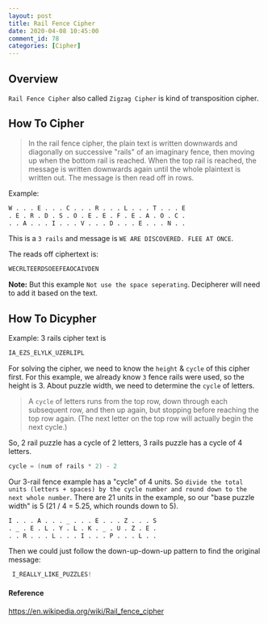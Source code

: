 ```yaml
---
layout: post
title: Rail Fence Cipher
date: 2020-04-08 10:45:00
comment_id: 78
categories: [Cipher]
---
```


## Overview

`Rail Fence Cipher` also called `Zigzag Cipher` is kind of transposition cipher.

## How To Cipher

> In the rail fence cipher, the plain text is written downwards and diagonally on successive "rails" of an imaginary fence, then moving up when the bottom rail is reached. When the top rail is reached, the message is written downwards again until the whole plaintext is written out. The message is then read off in rows.

Example:

```s
W . . . E . . . C . . . R . . . L . . . T . . . E
. E . R . D . S . O . E . E . F . E . A . O . C .
. . A . . . I . . . V . . . D . . . E . . . N . .
```

This is a `3 rails` and message is `WE ARE DISCOVERED. FLEE AT ONCE`.

The reads off ciphertext is:

```s
WECRLTEERDSOEEFEAOCAIVDEN
```

**Note:** But this example `Not use the space seperating`. Decipherer will need to add it based on the text.

## How To Dicypher

Example: 3 rails cipher text is

```s
IA_EZS_ELYLK_UZERLIPL
```

For solving the cipher, we need to know the `height` & `cycle` of this cipher first. For this example, we already know `3` fence rails were used, so the height is 3. About puzzle width, we need to determine the `cycle` of letters.

> A `cycle` of letters runs from the top row, down through each subsequent row, and then up again, but stopping before reaching the top row again. (The next letter on the top row will actually begin the next cycle.)

So, 2 rail puzzle has a cycle of 2 letters, 3 rails puzzle has a cycle of 4 letters.

```s
cycle = (num of rails * 2) - 2
```

Our 3-rail fence example has a "cycle" of 4 units. So `divide the total units (letters + spaces) by the cycle number and round down to the next whole number`. There are 21 units in the example, so our "base puzzle width" is 5 (21 / 4 = 5.25, which rounds down to 5).

```s
I . . . A . . . _ . . . E . . . Z . . . S
. _ . E . L . Y . L . K . _ . U . Z . E .
. . R . . . L . . . I . . . P . . . L . .
```

Then we could just follow the down-up-down-up pattern to find the original message:

```s
 I_REALLY_LIKE_PUZZLES!
```

#### Reference

<https://en.wikipedia.org/wiki/Rail_fence_cipher>